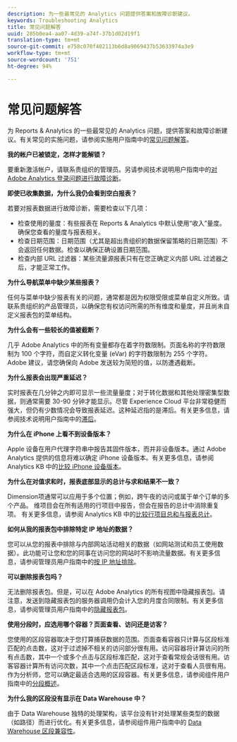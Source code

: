 ```yaml
---
description: 为一些最常见的 Analytics 问题提供答案和故障诊断建议。
keywords: Troubleshooting Analytics
title: 常见问题解答
uuid: 285b0ea4-aa07-4d39-a74f-37b1d02d19f1
translation-type: tm+mt
source-git-commit: e758c070f402113b6d8a9069437b53633974a3e9
workflow-type: tm+mt
source-wordcount: '751'
ht-degree: 94%

---
```



# 常见问题解答

为 Reports &amp; Analytics 的一些最常见的 Analytics 问题，提供答案和故障诊断建议。有关常见的实施问题，请参阅实施用户指南中的[常见问题解答](/help/implement/faq.md)。

**我的帐户已被锁定，怎样才能解锁？**

要重新激活帐户，请联系贵组织的管理员。另请参阅技术说明用户指南中的[对 Adobe Analytics 登录问题进行故障诊断](/help/technotes/troubleshoot-login.md)。

**即使已收集数据，为什么我仍会看到空白报表？**

若要对报表数据进行故障诊断，需要检查以下几项：

* 检查使用的量度：有些报表在 Reports &amp; Analytics 中默认使用“收入”量度。确保您查看的量度与报表相关。
* 检查日期范围：日期范围（尤其是超出贵组织的数据保留策略的日期范围）不会返回任何数据。检查以确保正确设置日期范围。
* 检查内部 URL 过滤器：某些流量源报表只有在您正确定义内部 URL 过滤器之后，才能正常工作。

**为什么导航菜单中缺少某些报表？**

任何与菜单中缺少报表有关的问题，通常都是因为权限受限或菜单自定义所致。请联系贵组织的产品管理员，以确保您有权访问所需的所有维度和量度，并且尚未自定义报表包的菜单结构。

**为什么会有一些较长的值被截断？**

几乎 Adobe Analytics 中的所有变量都存在着字符数限制。页面名称的字符数限制为 100 个字符，而自定义转化变量 (eVar) 的字符数限制为 255 个字符。Adobe 建议，请您确保向 Adobe 发送较为简短的值，以防遭遇截断。

**为什么报表会出现严重延迟？**

实时报表在几分钟之内即可显示一些流量量度；对于转化数据和其他处理密集型数据，则通常需要 30-90 分钟才能显示。尽管 Experience Cloud 平台非常稳健而强大，但仍有少数情况会导致报表延迟。这种延迟指的是滞后。有关更多信息，请参阅技术说明用户指南中的[滞后](/help/technotes/latency.md)。

**为什么在 iPhone 上看不到设备版本？**

Apple 设备在用户代理字符串中报告其固件版本，而并非设备版本。通过 Adobe Analytics 提供的信息将难以确定 iPhone 设备版本。有关更多信息，请参阅 Analytics KB 中的[比较 iPhone 设备版本](https://helpx.adobe.com/cn/analytics/kb/comparing-iphone-device-versions.html)。

**为什么在对值求和时，报表底部显示的总计与求和结果不一致？**

Dimension项通常可以应用于多个位置；例如，跨午夜的访问或属于单个订单的多个产品。 维项目会在所有适用的行项目中报告，但会在报告的总计中消除重复项。 有关更多信息，请参阅 Analytics KB 中的[比较行项目总和与报表总计](https://helpx.adobe.com/cn/analytics/kb/sum-line-items-different-from-total.html)。

**如何从我的报表包中排除特定 IP 地址的数据？**

您可以从您的报表中排除与内部网站活动相关的数据（如网站测试和员工使用数据）。此功能可让您和您的同事在访问您的网站时不影响流量数据。有关更多信息，请参阅管理员用户指南中的[按 IP 地址排除](/help/admin/admin/exclude-ip.md)。

**可以删除报表包吗？**

无法删除报表包。但是，可以在 Adobe Analytics 的所有视图中隐藏报表包。请注意，发送到隐藏报表包的服务器调用仍会计入您的月度合同限制。有关更多信息，请参阅管理员用户指南中的[隐藏报表包](/help/admin/company/c-hide-report-suites.md)。

**使用分段时，应选用哪个容器？页面查看、访问还是访客？**

您使用的区段容器取决于您打算捕获数据的范围。页面查看容器只计算与区段标准匹配的点击数，这对于过滤掉不相关的访问部分很有用。访问容器将计算访问的所有点击数，其中一个或多个点击与区段标准匹配，这对于查看常规会话很有用。访客容器计算所有访问次数，其中一个点击匹配区段标准，这对于查看人员很有用。作为分析师，您可以确定最适合选用的区段容器。有关更多信息，请参阅组件用户指南中的[分段概述](/help/components/segmentation/seg-overview.md)。

**为什么我的区段没有显示在 Data Warehouse 中？**

由于 Data Warehouse 独特的处理架构，该平台没有针对处理某些类型的数据（如路径）而进行优化。有关更多信息，请参阅组件用户指南中的 [Data Warehouse 区段兼容性](/help/components/segmentation/seg-reference/seg-compatibility.md)。
